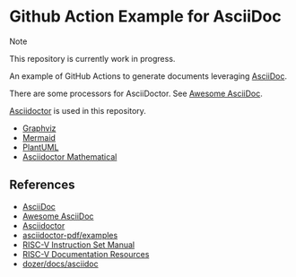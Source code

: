 # Github Action Example for AsciiDoc

> [!NOTE]
> This repository is currently work in progress.

An example of GitHub Actions to generate documents leveraging [AsciiDoc](https://asciidoc.org/).

There are some processors for AsciiDoctor. See [Awesome AsciiDoc](https://gitlab.eclipse.org/eclipse-wg/asciidoc-wg/asciidoc.org/-/blob/main/awesome-asciidoc.adoc).

[Asciidoctor](https://asciidoctor.org/) is used in this repository.

- [Graphviz](https://docs.asciidoctor.org/diagram-extension/latest/diagram_types/graphviz/)
- [Mermaid](https://docs.asciidoctor.org/diagram-extension/latest/diagram_types/mermaid/)
- [PlantUML](https://docs.asciidoctor.org/diagram-extension/latest/diagram_types/plantuml/)
- [Asciidoctor Mathematical](https://docs.asciidoctor.org/asciidoctor/latest/stem/mathematical/)

## References

- [AsciiDoc](https://asciidoc.org/)
- [Awesome AsciiDoc](https://gitlab.eclipse.org/eclipse-wg/asciidoc-wg/asciidoc.org/-/blob/main/awesome-asciidoc.adoc)
- [Asciidoctor](https://asciidoctor.org/)
- [asciidoctor-pdf/examples](https://github.com/asciidoctor/asciidoctor-pdf/tree/main/examples)
- [RISC-V Instruction Set Manual](https://github.com/riscv/riscv-isa-manual)
- [RISC-V Documentation Resources](https://github.com/riscv/docs-resources)
- [dozer/docs/asciidoc](https://github.com/DozerMapper/dozer/tree/master/docs/asciidoc)
